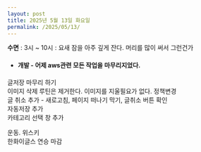 ```yaml
---
layout: post
title: 2025년 5월 13일 화요일
permalink: /2025/05/13/
---
```

**수면** : 3시 ~ 10시 : 요새 잠을 아주 깊게 잔다. 머리를 많이 써서 그런건가
* #### 개발 - 어제 aws관련 모든 작업을 마무리지었다.
글저장 마무리 하기<br/>
이미지 삭제 루틴은 제거한다. 이미지를 지울필요가 없다. 정책변경<br/>
글 취소 추가 - 새로고침, 페이지 떠나기 막기, 글취소 버튼 확인<br/>
자동저장 추가<br/>
카테고리 선택 창 추가

운동. 위스키<br/>
한화이글스 연승 마감